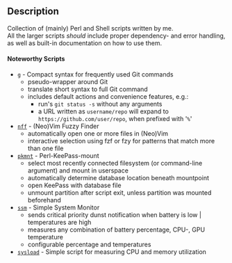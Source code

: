 ## Description
Collection of (mainly) Perl and Shell scripts written by me.  
All the larger scripts *should* include proper dependency- and error handling, 
as well as built-in documentation on how to use them.

#### Noteworthy Scripts
* [`g`](https://gitlab.com/fell_/Scripts/-/blob/master/source/perl/g)
\- Compact syntax for frequently used Git commands
  * pseudo-wrapper around Git
  * translate short syntax to full Git command
  * includes default actions and convenience features, e.g.:
    * run's `git status -s` without any arguments
    * a URL written as `username/repo` will expand to `https://github.com/user/repo`,
    when prefixed with '`%`'
* [`nff`](https://gitlab.com/fell_/Scripts/-/tree/master/source/shell/nff)
\- (Neo)Vim Fuzzy Finder
  * automatically open one or more files in (Neo)Vim
  * interactive selection using fzf or fzy for patterns that match more than one
  file
* [`pkmnt`](https://gitlab.com/fell_/Scripts/-/blob/master/source/perl/pkmnt)
\- Perl-KeePass-mount
  * select most recently connected filesystem (or command-line argument) and
    mount in userspace
  * automatically determine database location beneath mountpoint
  * open KeePass with database file
  * unmount partition after script exit, unless partition was mounted beforehand
* [`ssm`](https://gitlab.com/fell_/Scripts/-/blob/master/source/shell/system_monitors/ssm)
\- Simple System Monitor
  * sends critical priority dunst notification when battery is low |
    temperatures are high
  * measures any combination of battery percentage, CPU-, GPU temperature
  * configurable percentage and temperatures
* [`sysload`](https://gitlab.com/fell_/Scripts/-/blob/master/source/perl/system_monitors/sysload)
\- Simple script for measuring CPU and memory utilization
